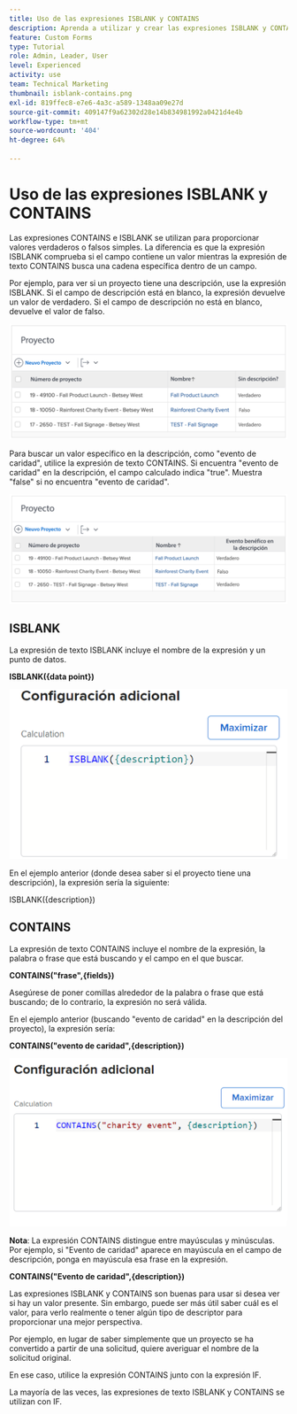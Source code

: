 ```yaml
---
title: Uso de las expresiones ISBLANK y CONTAINS
description: Aprenda a utilizar y crear las expresiones ISBLANK y CONTAINS en un campo calculado en Adobe  [!DNL Workfront].
feature: Custom Forms
type: Tutorial
role: Admin, Leader, User
level: Experienced
activity: use
team: Technical Marketing
thumbnail: isblank-contains.png
exl-id: 819ffec8-e7e6-4a3c-a589-1348aa09e27d
source-git-commit: 409147f9a62302d28e14b834981992a0421d4e4b
workflow-type: tm+mt
source-wordcount: '404'
ht-degree: 64%

---
```


# Uso de las expresiones ISBLANK y CONTAINS

Las expresiones CONTAINS e ISBLANK se utilizan para proporcionar valores verdaderos o falsos simples. La diferencia es que la expresión ISBLANK comprueba si el campo contiene un valor mientras la expresión de texto CONTAINS busca una cadena específica dentro de un campo.

Por ejemplo, para ver si un proyecto tiene una descripción, use la expresión ISBLANK. Si el campo de descripción está en blanco, la expresión devuelve un valor de verdadero. Si el campo de descripción no está en blanco, devuelve el valor de falso.

![Equilibrador de carga de trabajo con informe de utilización](assets/isblank01.png)

Para buscar un valor específico en la descripción, como &quot;evento de caridad&quot;, utilice la expresión de texto CONTAINS. Si encuentra &quot;evento de caridad&quot; en la descripción, el campo calculado indica &quot;true&quot;. Muestra &quot;false&quot; si no encuentra &quot;evento de caridad&quot;.

![Equilibrador de carga de trabajo con informe de utilización](assets/isblank02.png)

## ISBLANK

La expresión de texto ISBLANK incluye el nombre de la expresión y un punto de datos.

**ISBLANK({data point})**

![Equilibrador de carga de trabajo con informe de utilización](assets/isblank03.png)

En el ejemplo anterior (donde desea saber si el proyecto tiene una descripción), la expresión sería la siguiente:

ISBLANK({description})

## CONTAINS

La expresión de texto CONTAINS incluye el nombre de la expresión, la palabra o frase que está buscando y el campo en el que buscar.

**CONTAINS(&quot;frase&quot;,{fields})**

Asegúrese de poner comillas alrededor de la palabra o frase que está buscando; de lo contrario, la expresión no será válida.

En el ejemplo anterior (buscando &quot;evento de caridad&quot; en la descripción del proyecto), la expresión sería:

**CONTAINS(&quot;evento de caridad&quot;,{description})**

![Equilibrador de carga de trabajo con informe de utilización](assets/isblank04.png)

**Nota**: La expresión CONTAINS distingue entre mayúsculas y minúsculas. Por ejemplo, si &quot;Evento de caridad&quot; aparece en mayúscula en el campo de descripción, ponga en mayúscula esa frase en la expresión.

**CONTAINS(&quot;Evento de caridad&quot;,{description})**

Las expresiones ISBLANK y CONTAINS son buenas para usar si desea ver si hay un valor presente. Sin embargo, puede ser más útil saber cuál es el valor, para verlo realmente o tener algún tipo de descriptor para proporcionar una mejor perspectiva.

Por ejemplo, en lugar de saber simplemente que un proyecto se ha convertido a partir de una solicitud, quiere averiguar el nombre de la solicitud original.

En ese caso, utilice la expresión CONTAINS junto con la expresión IF.

La mayoría de las veces, las expresiones de texto ISBLANK y CONTAINS se utilizan con IF.
